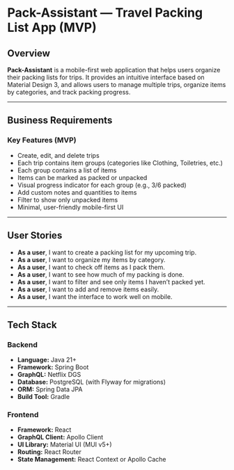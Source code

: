 # Pack-Assistant — Travel Packing List App (MVP)

## Overview

**Pack-Assistant** is a mobile-first web application that helps users organize their packing lists for trips. It provides an intuitive interface based on Material Design 3, and allows users to manage multiple trips, organize items by categories, and track packing progress.

---

## Business Requirements

### Key Features (MVP)

- Create, edit, and delete trips
- Each trip contains item groups (categories like Clothing, Toiletries, etc.)
- Each group contains a list of items
- Items can be marked as packed or unpacked
- Visual progress indicator for each group (e.g., 3/6 packed)
- Add custom notes and quantities to items
- Filter to show only unpacked items
- Minimal, user-friendly mobile-first UI

---

## User Stories

- **As a user**, I want to create a packing list for my upcoming trip.
- **As a user**, I want to organize my items by category.
- **As a user**, I want to check off items as I pack them.
- **As a user**, I want to see how much of my packing is done.
- **As a user**, I want to filter and see only items I haven’t packed yet.
- **As a user**, I want to add and remove items easily.
- **As a user**, I want the interface to work well on mobile.

---

## Tech Stack

### Backend
- **Language:** Java 21+
- **Framework:** Spring Boot
- **GraphQL:** Netflix DGS
- **Database:** PostgreSQL (with Flyway for migrations)
- **ORM:** Spring Data JPA
- **Build Tool:** Gradle

### Frontend
- **Framework:** React
- **GraphQL Client:** Apollo Client
- **UI Library:** Material UI (MUI v5+)
- **Routing:** React Router
- **State Management:** React Context or Apollo Cache
